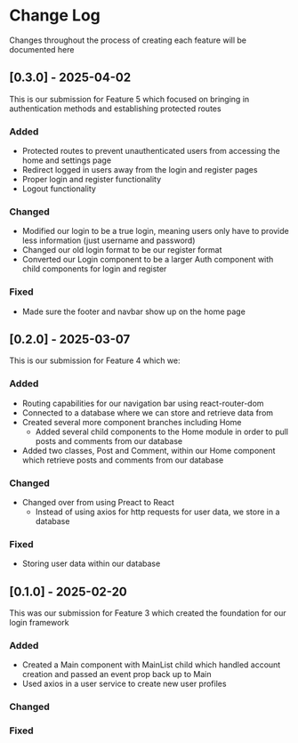 # Change Log
Changes throughout the process of creating each feature will be documented here

## [0.3.0] - 2025-04-02
This is our submission for Feature 5 which focused on bringing in authentication methods and establishing protected routes

### Added
- Protected routes to prevent unauthenticated users from accessing the home and settings page
- Redirect logged in users away from the login and register pages
- Proper login and register functionality
- Logout functionality 

### Changed
- Modified our login to be a true login, meaning users only have to provide less information (just username and password)
- Changed our old login format to be our register format
- Converted our Login component to be a larger Auth component with child components for login and register

### Fixed
- Made sure the footer and navbar show up on the home page

## [0.2.0] - 2025-03-07
This is our submission for Feature 4 which we:

### Added
- Routing capabilities for our navigation bar using react-router-dom
- Connected to a database where we can store and retrieve data from
- Created several more component branches including Home 
    - Added several child components to the Home module in order to pull posts and comments from our database
- Added two classes, Post and Comment, within our Home component which retrieve posts and comments from our database

### Changed
- Changed over from using Preact to React 
    - Instead of using axios for http requests for user data, we store in a database

### Fixed
- Storing user data within our database 

## [0.1.0] - 2025-02-20
This was our submission for Feature 3 which created the foundation for our login framework

### Added
- Created a Main component with MainList child which handled account creation and passed an event prop back up to Main
- Used axios in a user service to create new user profiles

### Changed

### Fixed